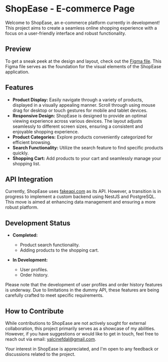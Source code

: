 # ShopEase - E-commerce Page

Welcome to ShopEase, an e-commerce platform currently in development! This project aims to create a seamless online shopping experience with a focus on a user-friendly interface and robust functionality.

## Preview

To get a sneak peek at the design and layout, check out the [Figma file](<https://www.figma.com/file/DhQFsH3NRqtUQni76CiLTB/Figma-ecommerce-UI-Kit-(web-%26-mobile)-(Community)?type=design&node-id=0-1>). This Figma file serves as the foundation for the visual elements of the ShopEase application.

## Features

- **Product Display:** Easily navigate through a variety of products, displayed in a visually appealing manner. Scroll through using mouse drag for desktop or touch gestures for mobile and tablet devices.
- **Responsive Design:** ShopEase is designed to provide an optimal viewing experience across various devices. The layout adjusts seamlessly to different screen sizes, ensuring a consistent and enjoyable shopping experience.
- **Product Categories:** Explore products conveniently categorized for efficient browsing.
- **Search Functionality:** Utilize the search feature to find specific products quickly.
- **Shopping Cart:** Add products to your cart and seamlessly manage your shopping list.

## API Integration

Currently, ShopEase uses [fakeapi.com](https://fakeapi.com) as its API. However, a transition is in progress to implement a custom backend using NestJS and PostgreSQL. This move is aimed at enhancing data management and ensuring a more robust platform.

## Development Status

- **Completed:**

  - Product search functionality.
  - Adding products to the shopping cart.

- **In Development:**
  - User profiles.
  - Order history.

Please note that the development of user profiles and order history features is underway. Due to limitations in the dummy API, these features are being carefully crafted to meet specific requirements.

## How to Contribute

While contributions to ShopEase are not actively sought for external collaboration, this project primarily serves as a showcase of my abilities. However, if you have suggestions or would like to get in touch, feel free to reach out via email: [yalcinefdal@gmail.com](mailto:yalcinefdal@gmail.com).

Your interest in ShopEase is appreciated, and I'm open to any feedback or discussions related to the project.
